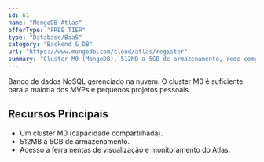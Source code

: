 ```yaml
---
id: 61
name: "MongoDB Atlas"
offerType: "FREE TIER"
type: "Database/BaaS"
category: "Backend & DB"
url: "https://www.mongodb.com/cloud/atlas/register"
summary: "Cluster M0 (MongoDB), 512MB a 5GB de armazenamento, rede compartilhada."
---
```


Banco de dados NoSQL gerenciado na nuvem. O cluster M0 é suficiente para a maioria dos MVPs e pequenos projetos pessoais.

## Recursos Principais

- Um cluster M0 (capacidade compartilhada).
- 512MB a 5GB de armazenamento.
- Acesso a ferramentas de visualização e monitoramento do Atlas.
